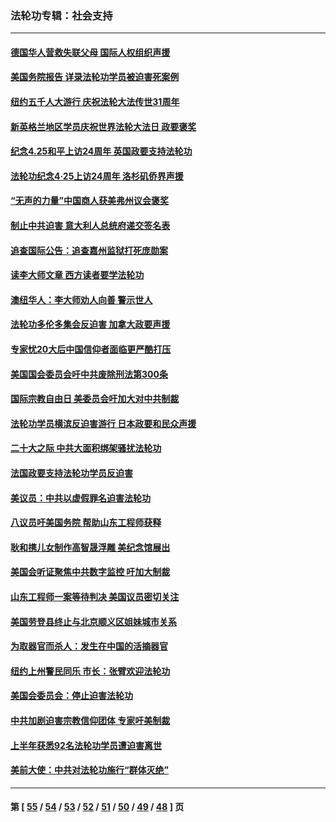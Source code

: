 ### 法轮功专辑：社会支持
---
#### [德国华人营救失联父母 国际人权组织声援](../../pages/nf4386/n14002019.md?05270430) 
#### [美国务院报告 详录法轮功学员被迫害死案例](../../pages/nf4386/n13997752.md?05270430) 
#### [纽约五千人大游行 庆祝法轮大法传世31周年](../../pages/nf4386/n13995110.md?05270430) 
#### [新英格兰地区学员庆祝世界法轮大法日 政要褒奖](../../pages/nf4386/n13990800.md?05270430) 
#### [纪念4.25和平上访24周年 英国政要支持法轮功](../../pages/nf4386/n13984057.md?05270430) 
#### [法轮功纪念4·25上访24周年 洛杉矶侨界声援](../../pages/nf4386/n13978796.md?05270430) 
#### [“无声的力量”中国商人获美弗州议会褒奖](../../pages/nf4386/n13941208.md?05270430) 
#### [制止中共迫害 意大利人总统府递交签名表](../../pages/nf4386/n13933726.md?05270430) 
#### [追查国际公告：追查嘉州监狱打死庞勋案](../../pages/nf4386/n13933461.md?05270430) 
#### [读李大师文章 西方读者要学法轮功](../../pages/nf4386/n13925142.md?05270430) 
#### [澳纽华人：李大师劝人向善 警示世人](../../pages/nf4386/n13924146.md?05270430) 
#### [法轮功多伦多集会反迫害 加拿大政要声援](../../pages/nf4386/n13881303.md?05270430) 
#### [专家忧20大后中国信仰者面临更严酷打压](../../pages/nf4386/n13874993.md?05270430) 
#### [美国国会委员会吁中共废除刑法第300条](../../pages/nf4386/n13868121.md?05270430) 
#### [国际宗教自由日 美委员会吁加大对中共制裁](../../pages/nf4386/n13855021.md?05270430) 
#### [法轮功学员横滨反迫害游行 日本政要和民众声援](../../pages/nf4386/n13847132.md?05270430) 
#### [二十大之际 中共大面积绑架骚扰法轮功](../../pages/nf4386/n13846381.md?05270430) 
#### [法国政要支持法轮功学员反迫害](../../pages/nf4386/n13841970.md?05270430) 
#### [美议员：中共以虚假罪名迫害法轮功](../../pages/nf4386/n13841083.md?05270430) 
#### [八议员吁美国务院 帮助山东工程师获释](../../pages/nf4386/n13836379.md?05270430) 
#### [耿和携儿女制作高智晟浮雕 美纪念馆展出](../../pages/nf4386/n13829624.md?05270430) 
#### [美国会听证聚焦中共数字监控 吁加大制裁](../../pages/nf4386/n13825083.md?05270430) 
#### [山东工程师一案等待判决 美国议员密切关注](../../pages/nf4386/n13815065.md?05270430) 
#### [美国劳登县终止与北京顺义区姐妹城市关系](../../pages/nf4386/n13811030.md?05270430) 
#### [为取器官而杀人：发生在中国的活摘器官](../../pages/nf4386/n13794731.md?05270430) 
#### [纽约上州警民同乐 市长：张臂欢迎法轮功](../../pages/nf4386/n13794375.md?05270430) 
#### [美国会委员会：停止迫害法轮功](../../pages/nf4386/n13788164.md?05270430) 
#### [中共加剧迫害宗教信仰团体 专家吁美制裁](../../pages/nf4386/n13780252.md?05270430) 
#### [上半年获悉92名法轮功学员遭迫害离世](../../pages/nf4386/n13772701.md?05270430) 
#### [美前大使：中共对法轮功施行“群体灭绝”](../../pages/nf4386/n13771705.md?05270430) 

---
#### 第 [ [55](./55.md?05270430) / [54](./54.md?05270430) / [53](./53.md?05270430) / [52](./52.md?05270430) / [51](./51.md?05270430) / [50](./50.md?05270430) / [49](./49.md?05270430) / [48](./48.md?05270430) ] 页
